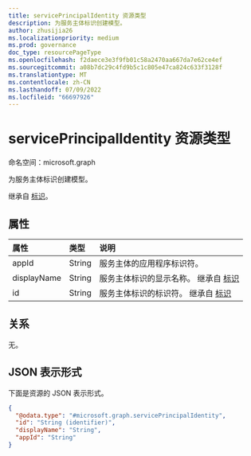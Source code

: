 ```yaml
---
title: servicePrincipalIdentity 资源类型
description: 为服务主体标识创建模型。
author: zhusijia26
ms.localizationpriority: medium
ms.prod: governance
doc_type: resourcePageType
ms.openlocfilehash: f2daece3e3f9fb01c58a2470aa667da7e62ce4ef
ms.sourcegitcommit: a08b7dc29c4fd9b5c1c805e47ca824c633f3128f
ms.translationtype: MT
ms.contentlocale: zh-CN
ms.lasthandoff: 07/09/2022
ms.locfileid: "66697926"
---
```

# <a name="serviceprincipalidentity-resource-type"></a>servicePrincipalIdentity 资源类型

命名空间：microsoft.graph

为服务主体标识创建模型。

继承自 [标识](../resources/identity.md)。

## <a name="properties"></a>属性
|属性|类型|说明|
|:---|:---|:---|
|appId|String|服务主体的应用程序标识符。|
|displayName|String|服务主体标识的显示名称。 继承自 [标识](../resources/identity.md)|
|id|String|服务主体标识的标识符。 继承自 [标识](../resources/identity.md)|

## <a name="relationships"></a>关系
无。

## <a name="json-representation"></a>JSON 表示形式
下面是资源的 JSON 表示形式。
<!-- {
  "blockType": "resource",
  "@odata.type": "microsoft.graph.servicePrincipalIdentity"
}
-->
``` json
{
  "@odata.type": "#microsoft.graph.servicePrincipalIdentity",
  "id": "String (identifier)",
  "displayName": "String",
  "appId": "String"
}
```
